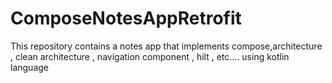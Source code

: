 # ComposeNotesAppRetrofit
 This repository contains a notes app that implements compose,architecture , clean architecture , navigation component , hilt , etc.... using kotlin language
